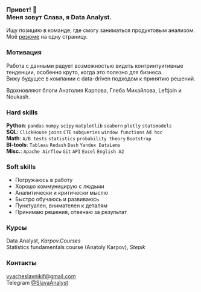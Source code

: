 <h3> Привет! 👋<br >Меня зовут Слава, я Data Analyst.</h3>   

Ищу позицию в команде, где смогу заниматься продуктовым анализом. 
Моё [резюме](https://drive.google.com/file/d/1_3_VoVu0_n0b7KOrp862ZdYe11U8CFaY/view?usp=share_link) на одну страницу.   

### Мотивация
Работа с данными радует возможностью видеть контринтуитивные тенденции, особенно круто, когда это полезно для бизнеса.  
Вижу будущее в компании с data-driven подходом к принятию решений.

Вдохновляют блоги Анатолия Карпова, Глеба Михайлова, Leftjoin и Noukash.    

### Hard skills
**Python**: `pandas` `numpy` `scipy` `matplotlib` `seaborn` `plotly` `statsmodels`  
**SQL**: `ClickHouse` `joins` `CTE` `subqueries` `window functions` `Ad hoc`   
**Math**: `A/B tests` `statistics` `probability theory` `Bootstrap`  
**BI-tools**: `Tableau` `Redash`  `Dash`  `Yandex DataLens`    
**Misc.**: `Apache Airflow` `Git` `API` `Excel` `English A2`  

### Soft skills
- Погружаюсь в работу
- Хорошо коммуницирую с людьми
- Аналитически и критически мыслю
- Быстро обучаюсь и развиваюсь
- Пунктуален, внимателен к деталям
- Принимаю решения, отвечаю за результат

### Курсы
Data Analyst, *Karpov.Courses*   
Statistics fundamentals course (Anatoly Karpov), *Stepik*  

### Контакты 
vyacheslavnikif@gmail.com   
Telegram [@SlavaAnalyst](https://t.me/SlavaAnalyst)
